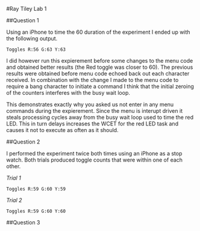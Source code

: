 #Ray Tiley Lab 1

##Question 1

Using an iPhone to time the 60 duration of the experiment I ended up with the following output. 

```terminal
Toggles R:56 G:63 Y:63
````

I did however run this expierement before some changes to the menu code and obtained better results (the Red toggle was closer to 60). The previous results were obtained before menu code echoed back out each character received. In combination with the change I made to the menu code to require a bang character to initiate a command I think that the initial zeroing of the counters interferes with the busy wait loop. 

This demonstrates exactly why you asked us not enter in any menu commands during the expierement. Since the menu is interupt driven it steals processing cycles away from the busy wait loop used to time the red LED. This in turn delays increases the WCET for the red LED task and causes it not to execute as often as it should.


##Question 2

I performed the experiment twice both times using an iPhone as a stop watch. Both trials produced toggle counts that were within one of each other.

*Trial 1*
```terminal
Toggles R:59 G:60 Y:59
```

*Trial 2*
```terminal
Toggles R:59 G:60 Y:60
```

##Question 3